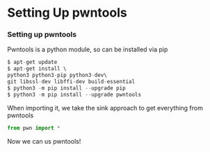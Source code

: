 # Setting Up pwntools

### Setting up pwntools

Pwntools is a python module, so can be installed via pip

```c
$ apt-get update
$ apt-get install \
python3 python3-pip python3-dev\
git libssl-dev libffi-dev build-essential
$ python3 -m pip install --upgrade pip
$ python3 -m pip install --upgrade pwntools
```

When importing it, we take the sink approach to get everything from pwntools

```python
from pwn import *
```

Now we can us pwntools!

